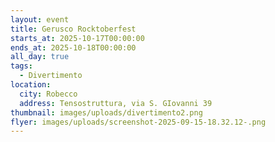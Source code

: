 ```yaml
---
layout: event
title: Gerusco Rocktoberfest
starts_at: 2025-10-17T00:00:00
ends_at: 2025-10-18T00:00:00
all_day: true
tags:
  - Divertimento
location:
  city: Robecco
  address: Tensostruttura, via S. GIovanni 39
thumbnail: images/uploads/divertimento2.png
flyer: images/uploads/screenshot-2025-09-15-18.32.12-.png
---
```

